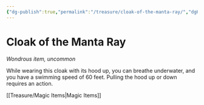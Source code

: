 ```yaml
---
{"dg-publish":true,"permalink":"/treasure/cloak-of-the-manta-ray/","dgHomeLink":false,"dgPassFrontmatter":true}
---
```



# Cloak of the Manta Ray

*Wondrous item, uncommon*

While wearing this cloak with its hood up, you can breathe underwater, and you have a swimming speed of 60 feet. Pulling the hood up or down requires an action.


[[Treasure/Magic Items|Magic Items]]